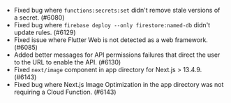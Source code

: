 - Fixed bug where `functions:secrets:set` didn't remove stale versions of a secret. (#6080)
- Fixed bug where `firebase deploy --only firestore:named-db` didn't update rules. (#6129)
- Fixed issue where Flutter Web is not detected as a web framework. (#6085)
- Added better messages for API permissions failures that direct the user to the URL to enable the API. (#6130)
- Fixed `next/image` component in app directory for Next.js > 13.4.9. (#6143)
- Fixed bug where Next.js Image Optimization in the app directory was not requiring a Cloud Function. (#6143)
